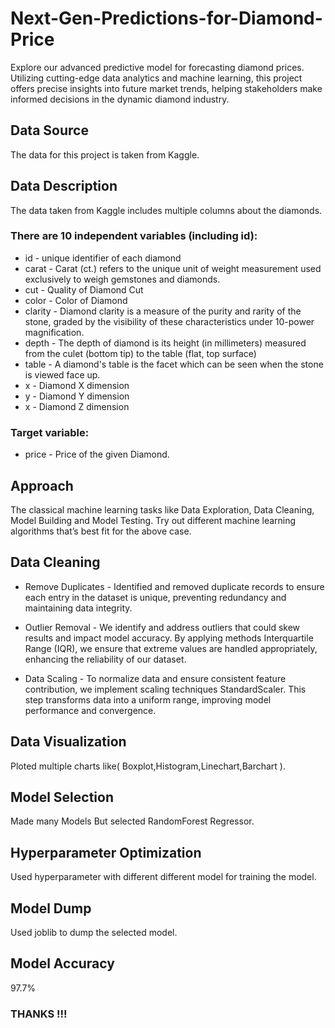 # Next-Gen-Predictions-for-Diamond-Price
Explore our advanced predictive model for forecasting diamond prices. Utilizing cutting-edge data analytics and machine learning, this project offers precise insights into future market trends, helping stakeholders make informed decisions in the dynamic diamond industry.

## Data Source
The data for this project is taken from Kaggle. 

## Data Description
The data taken from Kaggle includes multiple columns about the diamonds.
### There are 10 independent variables (including id):

* id - unique identifier of each diamond
* carat - Carat (ct.) refers to the unique unit of weight measurement used exclusively to weigh gemstones and diamonds.
* cut - Quality of Diamond Cut
* color - Color of Diamond
* clarity - Diamond clarity is a measure of the purity and rarity of the stone, graded by the visibility of these characteristics under 10-power magnification.
* depth - The depth of diamond is its height (in millimeters) measured from the culet (bottom tip) to the table (flat, top surface)
* table - A diamond's table is the facet which can be seen when the stone is viewed face up.
* x - Diamond X dimension
* y - Diamond Y dimension
* x - Diamond Z dimension
### Target variable:
* price - Price of the given Diamond.

## Approach
The classical machine learning tasks like Data Exploration, Data Cleaning, 
 Model Building and Model Testing. Try out different machine 
learning algorithms that’s best fit for the above case. 

## Data Cleaning
* Remove Duplicates - Identified and removed duplicate records to ensure each 
entry in the dataset is unique, preventing redundancy and maintaining data 
integrity.

* Outlier Removal - We identify and address outliers that could skew results and impact model accuracy. 
By applying methods Interquartile Range (IQR), we ensure that extreme values are handled 
appropriately, enhancing the reliability of our dataset.

* Data Scaling - To normalize data and ensure consistent feature contribution, we implement scaling techniques StandardScaler. This step 
transforms data into a uniform range, improving model performance and convergence.

## Data Visualization
Ploted multiple charts like( Boxplot,Histogram,Linechart,Barchart ).

## Model Selection
Made many Models But selected RandomForest Regressor.

## Hyperparameter Optimization
Used hyperparameter with different different model for training the model.

## Model Dump
Used joblib to dump the selected model.

## Model Accuracy
97.7%
### THANKS !!!
